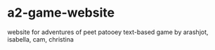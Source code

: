 # a2-game-website
website for adventures of peet patooey text-based game by arashjot, isabella, cam, christina
